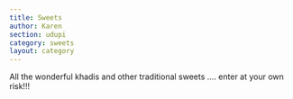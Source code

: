 ```yaml
---
title: Sweets
author: Karen
section: udupi
category: sweets
layout: category
---
```

All the wonderful khadis and other traditional sweets .... enter at your own risk!!!
